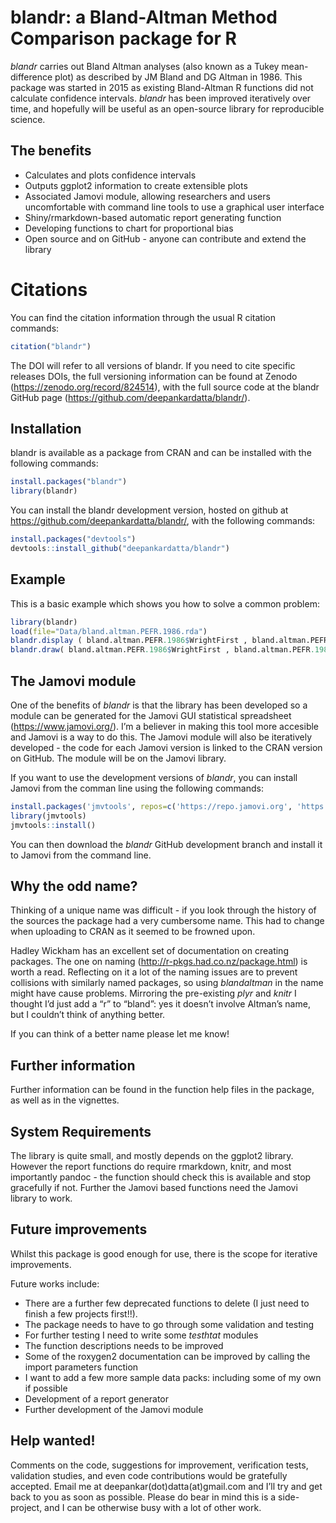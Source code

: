 
<!-- README.md is generated from README.Rmd. Please edit that file -->

# blandr: a Bland-Altman Method Comparison package for R

*blandr* carries out Bland Altman analyses (also known as a Tukey
mean-difference plot) as described by JM Bland and DG Altman in 1986.
This package was started in 2015 as existing Bland-Altman R functions
did not calculate confidence intervals. *blandr* has been improved
iteratively over time, and hopefully will be useful as an open-source
library for reproducible science.

## The benefits

- Calculates and plots confidence intervals
- Outputs ggplot2 information to create extensible plots
- Associated Jamovi module, allowing researchers and users uncomfortable
  with command line tools to use a graphical user interface
- Shiny/rmarkdown-based automatic report generating function
- Developing functions to chart for proportional bias
- Open source and on GitHub - anyone can contribute and extend the
  library

# Citations

You can find the citation information through the usual R citation
commands:

``` r
citation("blandr")
```

The DOI will refer to all versions of blandr. If you need to cite
specific releases DOIs, the full versioning information can be found at
Zenodo (<https://zenodo.org/record/824514>), with the full source code
at the blandr GitHub page (<https://github.com/deepankardatta/blandr/>).

## Installation

blandr is available as a package from CRAN and can be installed with the
following commands:

``` r
install.packages("blandr")
library(blandr)
```

You can install the blandr development version, hosted on github at
<https://github.com/deepankardatta/blandr/>, with the following
commands:

``` r
install.packages("devtools")
devtools::install_github("deepankardatta/blandr")
```

## Example

This is a basic example which shows you how to solve a common problem:

``` r
library(blandr)
load(file="Data/bland.altman.PEFR.1986.rda")
blandr.display ( bland.altman.PEFR.1986$WrightFirst , bland.altman.PEFR.1986$MiniWrightFirst , sig.level=0.95 )
blandr.draw( bland.altman.PEFR.1986$WrightFirst , bland.altman.PEFR.1986$MiniWrightFirst )
```

## The Jamovi module

One of the benefits of *blandr* is that the library has been developed
so a module can be generated for the Jamovi GUI statistical spreadsheet
(<https://www.jamovi.org/>). I’m a believer in making this tool more
accesible and Jamovi is a way to do this. The Jamovi module will also be
iteratively developed - the code for each Jamovi version is linked to
the CRAN version on GitHub. The module will be on the Jamovi library.

If you want to use the development versions of *blandr*, you can install
Jamovi from the comman line using the following commands:

``` r
install.packages('jmvtools', repos=c('https://repo.jamovi.org', 'https://cran.r-project.org'))
library(jmvtools)
jmvtools::install()
```

You can then download the *blandr* GitHub development branch and install
it to Jamovi from the command line.

## Why the odd name?

Thinking of a unique name was difficult - if you look through the
history of the sources the package had a very cumbersome name. This had
to change when uploading to CRAN as it seemed to be frowned upon.

Hadley Wickham has an excellent set of documentation on creating
packages. The one on naming (<http://r-pkgs.had.co.nz/package.html>) is
worth a read. Reflecting on it a lot of the naming issues are to prevent
collisions with similarly named packages, so using *blandaltman* in the
name might have cause problems. Mirroring the pre-existing *plyr* and
*knitr* I thought I’d just add a “r” to “bland”: yes it doesn’t involve
Altman’s name, but I couldn’t think of anything better.

If you can think of a better name please let me know!

## Further information

Further information can be found in the function help files in the
package, as well as in the vignettes.

## System Requirements

The library is quite small, and mostly depends on the ggplot2 library.
However the report functions do require rmarkdown, knitr, and most
importantly pandoc - the function should check this is available and
stop gracefully if not. Further the Jamovi based functions need the
Jamovi library to work.

## Future improvements

Whilst this package is good enough for use, there is the scope for
iterative improvements.

Future works include:

- There are a further few deprecated functions to delete (I just need to
  finish a few projects first!!).
- The package needs to have to go through some validation and testing
- For further testing I need to write some *testhtat* modules
- The function descriptions needs to be improved
- Some of the roxygen2 documentation can be improved by calling the
  import parameters function
- I want to add a few more sample data packs: including some of my own
  if possible
- Development of a report generator
- Further development of the Jamovi module

## Help wanted!

Comments on the code, suggestions for improvement, verification tests,
validation studies, and even code contributions would be gratefully
accepted. Email me at deepankar(dot)datta(at)gmail.com and I’ll try and
get back to you as soon as possible. Please do bear in mind this is a
side-project, and I can be otherwise busy with a lot of other work.
